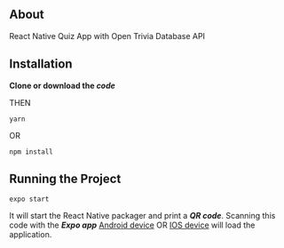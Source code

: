 ## About
React Native Quiz App with Open Trivia Database API

## Installation
**Clone or download the _code_** 

THEN

```
yarn
```

OR

```
npm install
```

## Running the Project

```
expo start
```

It will start the React Native packager and print a **_QR code_**. Scanning this code with the **_Expo app_** [Android device](https://play.google.com/store/apps/details?id=host.exp.exponent&hl=en) OR [IOS device](https://apps.apple.com/us/app/expo-client/id982107779) will load
the application.
